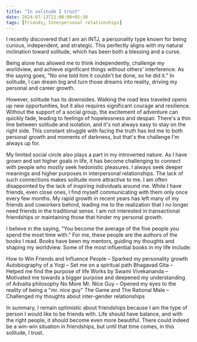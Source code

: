 ```yaml
---
title: "In solitude I trust"
date: 2024-07-13T21:00:00+05:30
tags: [Friends, Interpersonal relationships]
---  
```


I recently discovered that I am an INTJ, a personality type known for being curious, independent, and strategic. This perfectly aligns with my natural inclination toward solitude, which has been both a blessing and a curse.

Being alone has allowed me to think independently, challenge my worldview, and achieve significant things without others' interference. As the saying goes, "No one told him it couldn't be done, so he did it." In solitude, I can dream big and turn those dreams into reality, driving my personal and career growth.

However, solitude has its downsides. Walking the road less traveled opens up new opportunities, but it also requires significant courage and resilience. Without the support of a social group, the excitement of adventure can quickly fade, leading to feelings of hopelessness and despair. 
There's a thin line between solitude and isolation, and it's not always easy to stay on the right side. This constant struggle with facing the truth has led me to both personal growth and moments of darkness, but that's the challenge I'm always up for.

My limited social circle also plays a part in my introverted nature. As I have grown and set higher goals in life, it has become challenging to connect with people who mostly seek hedonistic pleasures. 
I always seek deeper meanings and higher purposes in interpersonal relationships. The lack of such connections makes solitude more attractive to me.
I am often disappointed by the lack of inspiring individuals around me. While I have friends, even close ones, I find myself communicating with them only once every few months.
My rapid growth in recent years has left many of my friends and coworkers behind, leading me to the realization that I no longer need friends in the traditional sense. 
I am not interested in transactional friendships or maintaining those that hinder my personal growth.


I believe in the saying, "You become the average of the five people you spend the most time with." For me, these people are the authors of the books I read. Books have been my mentors, guiding my thoughts and shaping my worldview. Some of the most influential books in my life include:

How to Win Friends and Influence People – Sparked my personality growth
Autobiography of a Yogi – Set me on a spiritual path
Bhagavad Gita – Helped me find the purpose of life
Works by Swami Vivekananda – Motivated me towards a bigger purpose and deepened my understanding of Advaita philosophy
No More Mr. Nice Guy – Opened my eyes to the reality of being a "mr. nice guy"
The Game and The Rational Male – Challenged my thoughts about inter-gender relationships


In summary, I remain optimistic about friendships because I am the type of person I would like to be friends with. 
Life should have balance, and with the right people, it should become even more beautiful. 
There could indeed be a win-win situation in friendships, but until that time comes, in this solitude, I trust.
